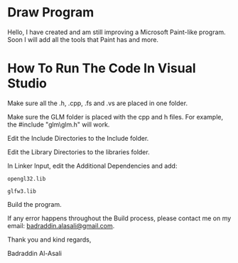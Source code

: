 # Draw Program
Hello, I have created and am still improving a Microsoft Paint-like program. Soon I will add all the tools that Paint has and more.

# How To Run The Code In Visual Studio

  Make sure all the .h, .cpp, .fs and .vs are placed in one folder.
  
  Make sure the GLM folder is placed with the cpp and h files. For example, the #include "glm\glm.h" will work.
  
  Edit the Include Directories to the Include folder.
  
  Edit the Library Directories to the libraries folder.
  
  In Linker Input, edit the Additional Dependencies and add:
  
    opengl32.lib
    
    glfw3.lib
    
  Build the program.
  
  If any error happens throughout the Build process, please contact me on my email: badraddin.alasali@gmail.com.

Thank you and kind regards,

Badraddin Al-Asali
